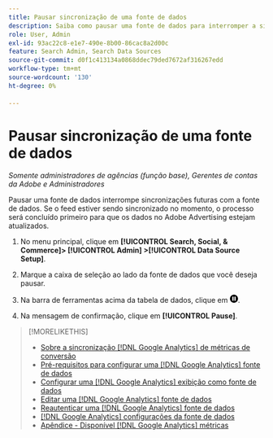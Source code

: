 ```yaml
---
title: Pausar sincronização de uma fonte de dados
description: Saiba como pausar uma fonte de dados para interromper a sincronização.
role: User, Admin
exl-id: 93ac22c8-e1e7-490e-8b00-86cac8a2d00c
feature: Search Admin, Search Data Sources
source-git-commit: d0f1c413134a0868ddec79ded7672af316267edd
workflow-type: tm+mt
source-wordcount: '130'
ht-degree: 0%

---
```


# Pausar sincronização de uma fonte de dados

*Somente administradores de agências (função base), Gerentes de contas da Adobe e Administradores*

Pausar uma fonte de dados interrompe sincronizações futuras com a fonte de dados. Se o feed estiver sendo sincronizado no momento, o processo será concluído primeiro para que os dados no Adobe Advertising estejam atualizados.

1. No menu principal, clique em **[!UICONTROL Search, Social, & Commerce]> [!UICONTROL Admin] >[!UICONTROL Data Source Setup]**.

1. Marque a caixa de seleção ao lado da fonte de dados que você deseja pausar.

1. Na barra de ferramentas acima da tabela de dados, clique em ![Pausar](/help/search-social-commerce/assets/pause.png "Pausar").

1. Na mensagem de confirmação, clique em **[!UICONTROL Pause]**.

>[!MORELIKETHIS]
>
>* [Sobre a sincronização [!DNL Google Analytics] de métricas de conversão](data-source-about.md)
>* [Pré-requisitos para configurar uma [!DNL Google Analytics] fonte de dados](data-source-prerequisites.md)
>* [Configurar uma  [!DNL Google Analytics] exibição como fonte de dados](data-source-configure.md)
>* [Editar uma [!DNL Google Analytics] fonte de dados](data-source-edit.md)
>* [Reautenticar uma [!DNL Google Analytics] fonte de dados](data-source-reauthenticate.md)
>* [[!DNL Google Analytics] configurações da fonte de dados](data-source-settings.md)
>* [Apêndice - Disponível [!DNL Google Analytics] métricas](data-source-ga-metrics.md)
